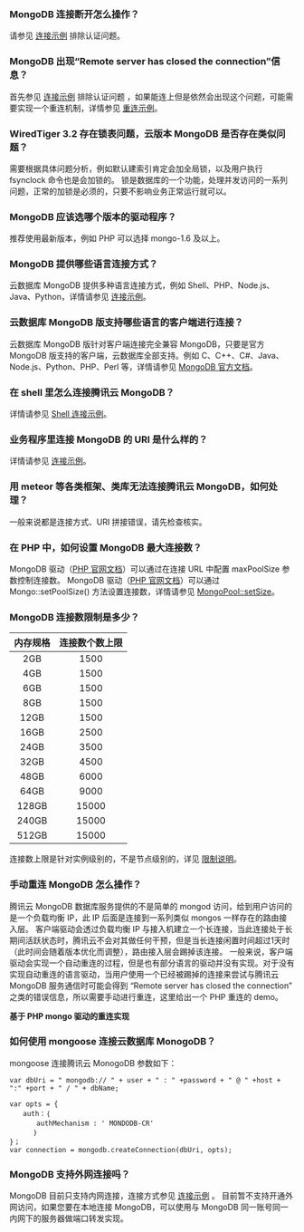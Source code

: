 ### MongoDB 连接断开怎么操作？
请参见 [连接示例](https://cloud.tencent.com/document/product/240/3563) 排除认证问题。

### MongoDB 出现“Remote server has closed the connection”信息？
首先参见 [连接示例](https://cloud.tencent.com/document/product/240/3563) 排除认证问题 ，如果能连上但是依然会出现这个问题，可能需要实现一个重连机制，详情参见 [重连示例](https://cloud.tencent.com/document/product/240/4980)。

### WiredTiger 3.2 存在锁表问题，云版本 MongoDB 是否存在类似问题？
需要根据具体问题分析，例如默认建索引肯定会加全局锁，以及用户执行 fsynclock 命令也是会加锁的。
锁是数据库的一个功能，处理并发访问的一系列问题，正常的加锁是必须的，只要不影响业务正常运行就可以。

### MongoDB 应该选哪个版本的驱动程序？
推荐使用最新版本，例如 PHP 可以选择 mongo-1.6 及以上。
 
### MongoDB 提供哪些语言连接方式？
云数据库 MongoDB 提供多种语言连接方式，例如 Shell、PHP、Node.js、Java、Python，详情请参见 [连接示例](https://cloud.tencent.com/document/product/240/3563)。

### 云数据库 MongoDB 版支持哪些语言的客户端进行连接？
云数据库 MongoDB 版针对客户端连接完全兼容 MongoDB，只要是官方 MongoDB 版支持的客户端，云数据库全部支持。例如 C、C++、C#、Java、Node.js、Python、PHP、Perl 等，详情请参见 [MongoDB 官方文档](https://docs.mongodb.org/ecosystem/drivers/)。

### 在 shell 里怎么连接腾讯云 MongoDB？
详情请参见 [Shell 连接示例](https://cloud.tencent.com/doc/product/240/3978)。

### 业务程序里连接 MongoDB 的 URI 是什么样的？
详情请参见 [连接示例](https://cloud.tencent.com/doc/product/240/3563)。

### 用 meteor 等各类框架、类库无法连接腾讯云 MongoDB，如何处理？
一般来说都是连接方式、URI 拼接错误，请先检查核实。

### 在 PHP 中，如何设置 MongoDB 最大连接数？
MongoDB 驱动（[PHP 官网文档](http://php.net/manual/en/set.mongodb.php)）可以通过在连接 URL 中配置 maxPoolSize 参数控制连接数。
MongoDB 驱动（[PHP 官网文档](http://php.net/manual/en/set.mongodb.php)）可以通过 Mongo::setPoolSize() 方法设置连接数，详情请参见 [MongoPool::setSize](http://php.net/manual/en/mongopool.setsize.php)。
 

### MongoDB 连接数限制是多少？

| 内存规格 | 连接数个数上限 |
| :------: | :------------: |
|   2GB    |      1500      |
|   4GB    |      1500      |
|   6GB    |      1500      |
|   8GB    |      1500      |
|   12GB   |      1500      |
|   16GB   |      2500      |
|   24GB   |      3500      |
|   32GB   |      4500      |
|   48GB   |      6000      |
|   64GB   |      9000      |
|  128GB   |     15000      |
|  240GB   |     15000      |
|  512GB   |     15000      |

连接数上限是针对实例级别的，不是节点级别的，详见  [限制说明](https://cloud.tencent.com/document/product/240/622)。
 
### 手动重连 MongoDB 怎么操作？
腾讯云 MongoDB 数据库服务提供的不是简单的 mongod 访问，给到用户访问的是一个负载均衡 IP，此 IP 后面是连接到一系列类似 mongos 一样存在的路由接入层。
客户端驱动会透过负载均衡 IP 与接入机建立一个长连接，当此连接处于长期间活跃状态时，腾讯云不会对其做任何干预，但是当长连接闲置时间超过1天时（此时间会随着版本优化而调整），路由接入层会踢掉该连接。
一般来说，客户端驱动会实现一个自动重连的过程，但是也有部分语言的驱动并没有实现。对于没有实现自动重连的语言驱动，当用户使用一个已经被踢掉的连接来尝试与腾讯云 MongoDB 服务通信时可能会得到 “Remote server has closed the connection” 之类的错误信息，所以需要手动进行重连，这里给出一个 PHP 重连的 demo。

**基于 PHP mongo 驱动的重连实现** 



### 如何使用 mongoose 连接云数据库 MonogoDB？
mongoose 连接腾讯云 MonogoDB 参数如下：

``` 
var dbUri = " mongodb:// " + user + " : " +password + " @ " +host + ":" +port + " / " + dbName;

var opts = {
　　auth：｛
　　　　authMechanism : ' MONDODB-CR'
      ｝
}；
var connection = mongodb.createConnection(dbUri, opts);
```

### MongoDB 支持外网连接吗？
MongoDB 目前只支持内网连接，连接方式参见 [连接示例](https://cloud.tencent.com/document/product/240/3563) 。
目前暂不支持开通外网访问，如果您要在本地连接 MongoDB，可以使用与 MongoDB 同一账号同一内网下的服务器做端口转发实现。
 
